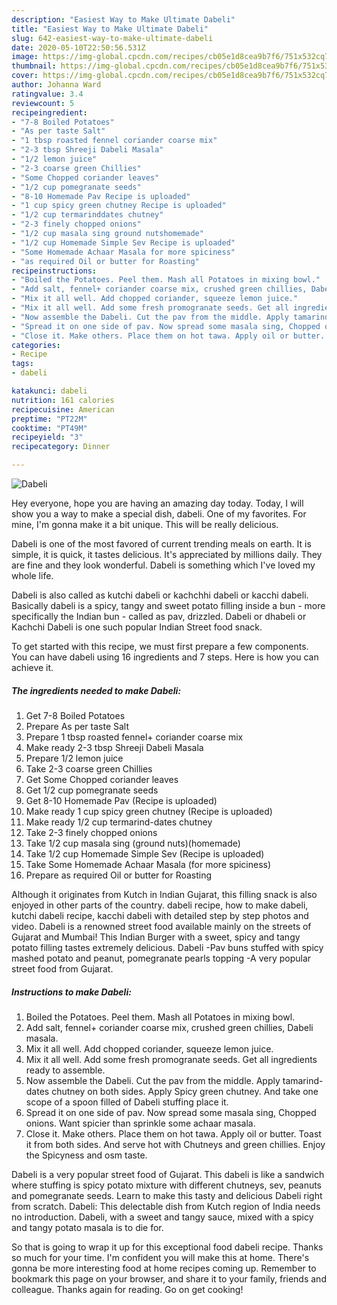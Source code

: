 ```yaml
---
description: "Easiest Way to Make Ultimate Dabeli"
title: "Easiest Way to Make Ultimate Dabeli"
slug: 642-easiest-way-to-make-ultimate-dabeli
date: 2020-05-10T22:50:56.531Z
image: https://img-global.cpcdn.com/recipes/cb05e1d8cea9b7f6/751x532cq70/dabeli-recipe-main-photo.jpg
thumbnail: https://img-global.cpcdn.com/recipes/cb05e1d8cea9b7f6/751x532cq70/dabeli-recipe-main-photo.jpg
cover: https://img-global.cpcdn.com/recipes/cb05e1d8cea9b7f6/751x532cq70/dabeli-recipe-main-photo.jpg
author: Johanna Ward
ratingvalue: 3.4
reviewcount: 5
recipeingredient:
- "7-8 Boiled Potatoes"
- "As per taste Salt"
- "1 tbsp roasted fennel coriander coarse mix"
- "2-3 tbsp Shreeji Dabeli Masala"
- "1/2 lemon juice"
- "2-3 coarse green Chillies"
- "Some Chopped coriander leaves"
- "1/2 cup pomegranate seeds"
- "8-10 Homemade Pav Recipe is uploaded"
- "1 cup spicy green chutney Recipe is uploaded"
- "1/2 cup termarinddates chutney"
- "2-3 finely chopped onions"
- "1/2 cup masala sing ground nutshomemade"
- "1/2 cup Homemade Simple Sev Recipe is uploaded"
- "Some Homemade Achaar Masala for more spiciness"
- "as required Oil or butter for Roasting"
recipeinstructions:
- "Boiled the Potatoes. Peel them. Mash all Potatoes in mixing bowl."
- "Add salt, fennel+ coriander coarse mix, crushed green chillies, Dabeli masala."
- "Mix it all well. Add chopped coriander, squeeze lemon juice."
- "Mix it all well. Add some fresh promogranate seeds. Get all ingredients ready to assemble."
- "Now assemble the Dabeli. Cut the pav from the middle. Apply tamarind-dates chutney on both sides. Apply Spicy green chutney. And take one scope of a spoon filled of Dabeli stuffing place it."
- "Spread it on one side of pav. Now spread some masala sing, Chopped onions. Want spicier than sprinkle some achaar masala."
- "Close it. Make others. Place them on hot tawa. Apply oil or butter. Toast it from both sides. And serve hot with Chutneys and green chillies. Enjoy the Spicyness and osm taste."
categories:
- Recipe
tags:
- dabeli

katakunci: dabeli 
nutrition: 161 calories
recipecuisine: American
preptime: "PT22M"
cooktime: "PT49M"
recipeyield: "3"
recipecategory: Dinner

---
```



![Dabeli](https://img-global.cpcdn.com/recipes/cb05e1d8cea9b7f6/751x532cq70/dabeli-recipe-main-photo.jpg)

Hey everyone, hope you are having an amazing day today. Today, I will show you a way to make a special dish, dabeli. One of my favorites. For mine, I'm gonna make it a bit unique. This will be really delicious.

Dabeli is one of the most favored of current trending meals on earth. It is simple, it is quick, it tastes delicious. It's appreciated by millions daily. They are fine and they look wonderful. Dabeli is something which I've loved my whole life.

Dabeli is also called as kutchi dabeli or kachchhi dabeli or kacchi dabeli. Basically dabeli is a spicy, tangy and sweet potato filling inside a bun - more specifically the Indian bun - called as pav, drizzled. Dabeli or dhabeli or Kachchi Dabeli is one such popular Indian Street food snack.


To get started with this recipe, we must first prepare a few components. You can have dabeli using 16 ingredients and 7 steps. Here is how you can achieve it.

<!--inarticleads1-->

##### The ingredients needed to make Dabeli:

1. Get 7-8 Boiled Potatoes
1. Prepare As per taste Salt
1. Prepare 1 tbsp roasted fennel+ coriander coarse mix
1. Make ready 2-3 tbsp Shreeji Dabeli Masala
1. Prepare 1/2 lemon juice
1. Take 2-3 coarse green Chillies
1. Get Some Chopped coriander leaves
1. Get 1/2 cup pomegranate seeds
1. Get 8-10 Homemade Pav (Recipe is uploaded)
1. Make ready 1 cup spicy green chutney (Recipe is uploaded)
1. Make ready 1/2 cup termarind-dates chutney
1. Take 2-3 finely chopped onions
1. Take 1/2 cup masala sing (ground nuts)(homemade)
1. Take 1/2 cup Homemade Simple Sev (Recipe is uploaded)
1. Take Some Homemade Achaar Masala (for more spiciness)
1. Prepare as required Oil or butter for Roasting


Although it originates from Kutch in Indian Gujarat, this filling snack is also enjoyed in other parts of the country. dabeli recipe, how to make dabeli, kutchi dabeli recipe, kacchi dabeli with detailed step by step photos and video. Dabeli is a renowned street food available mainly on the streets of Gujarat and Mumbai! This Indian Burger with a sweet, spicy and tangy potato filling tastes extremely delicious. Dabeli -Pav buns stuffed with spicy mashed potato and peanut, pomegranate pearls topping -A very popular street food from Gujarat. 

<!--inarticleads2-->

##### Instructions to make Dabeli:

1. Boiled the Potatoes. Peel them. Mash all Potatoes in mixing bowl.
1. Add salt, fennel+ coriander coarse mix, crushed green chillies, Dabeli masala.
1. Mix it all well. Add chopped coriander, squeeze lemon juice.
1. Mix it all well. Add some fresh promogranate seeds. Get all ingredients ready to assemble.
1. Now assemble the Dabeli. Cut the pav from the middle. Apply tamarind-dates chutney on both sides. Apply Spicy green chutney. And take one scope of a spoon filled of Dabeli stuffing place it.
1. Spread it on one side of pav. Now spread some masala sing, Chopped onions. Want spicier than sprinkle some achaar masala.
1. Close it. Make others. Place them on hot tawa. Apply oil or butter. Toast it from both sides. And serve hot with Chutneys and green chillies. Enjoy the Spicyness and osm taste.


Dabeli is a very popular street food of Gujarat. This dabeli is like a sandwich where stuffing is spicy potato mixture with different chutneys, sev, peanuts and pomegranate seeds. Learn to make this tasty and delicious Dabeli right from scratch. Dabeli: This delectable dish from Kutch region of India needs no introduction. Dabeli, with a sweet and tangy sauce, mixed with a spicy and tangy potato masala is to die for. 

So that is going to wrap it up for this exceptional food dabeli recipe. Thanks so much for your time. I'm confident you will make this at home. There's gonna be more interesting food at home recipes coming up. Remember to bookmark this page on your browser, and share it to your family, friends and colleague. Thanks again for reading. Go on get cooking!
